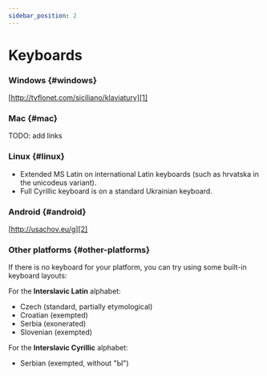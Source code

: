 ```yaml
---
sidebar_position: 2
---
```


# Keyboards

### Windows \{#windows}

[http://tyflonet.com/siciliano/klaviatury][1]

### Mac \{#mac}

TODO: add links

### Linux \{#linux}

- Extended MS Latin on international Latin keyboards (such as hrvatska in the unicodeus variant).
- Full Cyrillic keyboard is on a standard Ukrainian keyboard.

### Android \{#android}

[http://usachov.eu/g][2]

### Other platforms \{#other-platforms}

If there is no keyboard for your platform, you can try using some built-in keyboard layouts:

For the **Interslavic Latin** alphabet:

- Czech (standard, partially etymological)
- Croatian (exempted)
- Serbia (exonerated)
- Slovenian (exempted)

For the **Interslavic Cyrillic** alphabet:

- Serbian (exempted, without "Ы")

[1]: http://tyflonet.com/siciliano/klaviatury

[2]: http://usachov.eu/g

